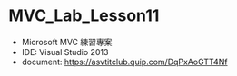 # MVC_Lab_Lesson11
* Microsoft MVC 練習專案
* IDE: Visual Studio 2013
* document: https://asvtitclub.quip.com/DqPxAoGTT4Nf

